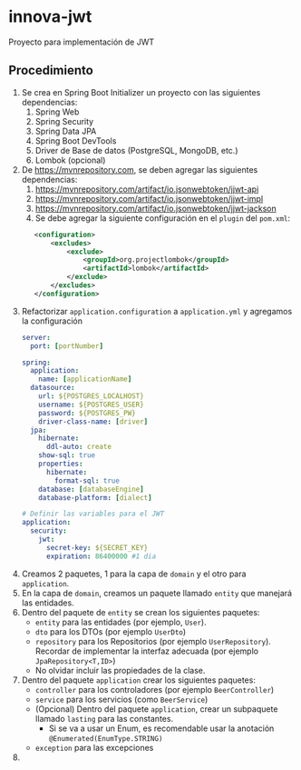 # innova-jwt
Proyecto para implementación de JWT

## Procedimiento
1. Se crea en Spring Boot Initializer un proyecto con las siguientes dependencias:
   1. Spring Web
   2. Spring Security
   3. Spring Data JPA
   4. Spring Boot DevTools
   5. Driver de Base de datos (PostgreSQL, MongoDB, etc.)
   6. Lombok (opcional)
2. De https://mvnrepository.com, se deben agregar las siguientes dependencias:
   1. https://mvnrepository.com/artifact/io.jsonwebtoken/jjwt-api
   2. https://mvnrepository.com/artifact/io.jsonwebtoken/jjwt-impl
   3. https://mvnrepository.com/artifact/io.jsonwebtoken/jjwt-jackson
   4. Se debe agregar la siguiente configuración en el `plugin` del `pom.xml`:
     ```xml
	    <configuration>
	    	<excludes>
	    		<exclude>
	    			<groupId>org.projectlombok</groupId>
	    			<artifactId>lombok</artifactId>
	    		</exclude>
	    	</excludes>
	    </configuration>
     ```
3. Refactorizar `application.configuration` a `application.yml` y agregamos la configuración
   ```yaml
   server:
     port: [portNumber]

   spring:
     application:
       name: [applicationName]
     datasource:
       url: ${POSTGRES_LOCALHOST}
       username: ${POSTGRES_USER}
       password: ${POSTGRES_PW}
       driver-class-name: [driver]
     jpa:
       hibernate:
         ddl-auto: create
       show-sql: true
       properties:
         hibernate:
           format-sql: true
       database: [databaseEngine]
       database-platform: [dialect]
   
   # Definir las variables para el JWT
   application:
     security:
       jwt:
         secret-key: ${SECRET_KEY}
         expiration: 86400000 #1 dia
   ```
4. Creamos 2 paquetes, 1 para la capa de `domain` y el otro para `application`.
5. En la capa de `domain`, creamos un paquete llamado `entity` que manejará las entidades.
6. Dentro del paquete de `entity` se crean los siguientes paquetes:
   - `entity` para las entidades (por ejemplo, `User`).
   - `dto` para los DTOs (por ejemplo `UserDto`)
   - `repository` para los Repositorios (por ejemplo `UserRepository`). Recordar de implementar la interfaz adecuada 
   (por ejemplo `JpaRepository<T,ID>`)
   - No olvidar incluir las propiedades de la clase.
7. Dentro del paquete `application` crear los siguientes paquetes:
   - `controller` para los controladores (por ejemplo `BeerController`)
   - `service` para los servicios (como `BeerService`)
   - (Opcional) Dentro del paquete `application`, crear un subpaquete llamado `lasting` para las constantes.
      - Si se va a usar un Enum, es recomendable usar la anotación `@Enumerated(EnumType.STRING)`
   - `exception` para las excepciones
8. 